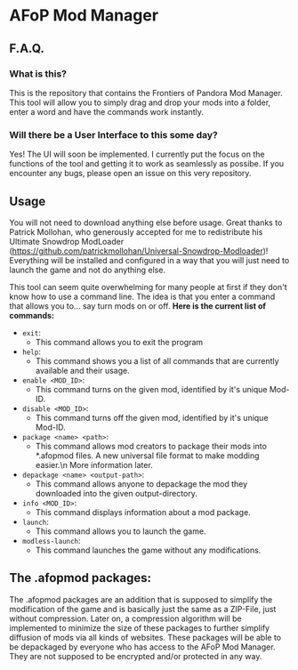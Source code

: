 # AFoP Mod Manager

## F.A.Q.
### What is this?

This is the repository that contains the Frontiers of Pandora Mod Manager.
This tool will allow you to simply drag and drop your mods into a folder, enter a word and have the commands work instantly.

### Will there be a User Interface to this some day?

Yes! The UI will soon be implemented. I currently put the focus on the functions of the tool and getting it to work as seamlessly as possibe.
If you encounter any bugs, please open an issue on this very repository. 

## Usage
You will not need to download anything else before usage. Great thanks to Patrick Mollohan, who generously accepted for me to redistribute his Ultimate Snowdrop ModLoader (https://github.com/patrickmollohan/Universal-Snowdrop-Modloader)!
Everything will be installed and configured in a way that you will just need to launch the game and not do anything else.

This tool can seem quite overwhelming for many people at first if they don't know how to use a command line.
The idea is that you enter a command that allows you to... say turn mods on or off. 
**Here is the current list of commands:**
- `exit`:
    * This command allows you to exit the program
- `help`:
    * This command shows you a list of all commands that are currently available and their usage.
- `enable <MOD_ID>`:
    * This command turns on the given mod, identified by it's unique Mod-ID.
- `disable <MOD_ID>`: 
    * This command turns off the given mod, identified by it's unique Mod-ID.
- `package <name> <path>`:
    * This command allows mod creators to package their mods into *.afopmod files. A new universal file format to make modding easier.\n
      More information later.
- `depackage <name> <output-path>`:
    * This command allows anyone to depackage the mod they downloaded into the given output-directory.
- `info <MOD_ID>`:
    * This command displays information about a mod package.
- `launch`: 
    * This command allows you to launch the game.
- `modless-launch`:
    * This command launches the game without any modifications.


## The .afopmod packages:
The .afopmod packages are an addition that is supposed to simplify the modification of the game and is basically just the same as a ZIP-File, just without compression.
Later on, a compression algorithm will be implemented to minimize the size of these packages to further simplify diffusion of mods via all kinds of websites.
These packages will be able to be depackaged by everyone who has access to the AFoP Mod Manager. They are not supposed to be encrypted and/or protected in any way.
